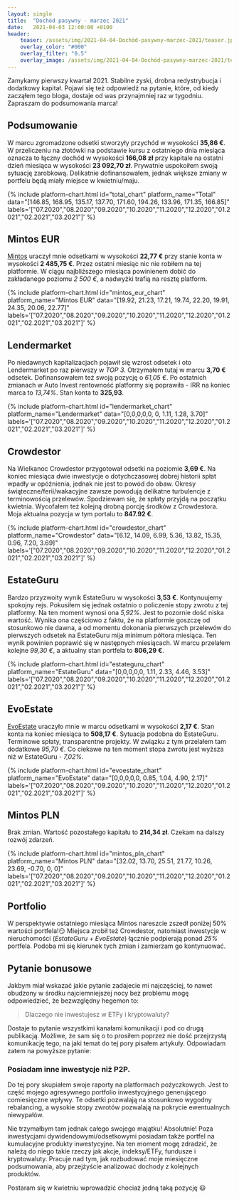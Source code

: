 ```yaml
---
layout: single
title:  "Dochód pasywny - marzec 2021"
date:   2021-04-03 12:00:00 +0100
header:
    teaser: /assets/img/2021-04-04-Dochód-pasywny-marzec-2021/teaser.jpg
    overlay_color: "#000"
    overlay_filter: "0.5"
    overlay_image: /assets/img/2021-04-04-Dochód-pasywny-marzec-2021/teaser.jpg
---
```


Zamykamy pierwszy kwartał 2021. Stabilne zyski, drobna redystrybucja i dodatkowy kapitał. Pojawi się też odpowiedź na pytanie, które, od kiedy zacząłem tego bloga, dostaje od was przynajmniej raz w tygodniu. Zapraszam do podsumowania marca!

## Podsumowanie

W marcu zgromadzone odsetki stworzyły przychód w wysokości **35,86 €**. W przeliczeniu na złotówki na podstawie kursu z ostatniego dnia miesiąca oznacza to łączny dochód w wysokości **166,08 zł** przy kapitale na ostatni dzień miesiąca w wysokości **23&nbsp;092,70 zł**. Prywatnie uspokoiłem swoją sytuację zarobkową. Delikatnie dofinansowałem, jednak większe zmiany w portfelu będą miały miejsce w kwietniu/maju.

{% include platform-chart.html id="total_chart" platform_name="Total" data="[146.85, 168.95, 135.17, 137.70, 171.60, 194.26, 133.96, 171.35, 166.85]" labels='["07.2020","08.2020","09.2020","10.2020","11.2020","12.2020","01.2021","02.2021","03.2021"]' %}

## Mintos EUR

[Mintos](https://c.trackmytarget.com?a=9h2kg7&i=t848e4&source_id=pan_pieniadz) uraczył mnie odsetkami w wysokości **22,77 €** przy stanie konta w wysokości **2&nbsp;485,75 €**. Przez ostatni miesiąc nic nie robiłem na tej platformie. W ciągu najbliższego miesiąca powinienem dobić do zakładanego poziomu *2 500 €*, a nadwyżki trafią na resztę platform.

{% include platform-chart.html id="mintos_eur_chart" platform_name="Mintos EUR" data="[19.92, 21.23, 17.21, 19.74, 22.20, 19.91, 24.35, 20.06, 22.77]" labels='["07.2020","08.2020","09.2020","10.2020","11.2020","12.2020","01.2021","02.2021","03.2021"]' %}

<script type="text/javascript"> document.write('<a href="https://c.trackmytarget.com?a=r7z647&i=t848e4&source_id=pan_pieniadz"><img src="https://i.trackmytarget.com?a=r7z647&i=t848e4&source_id=pan_pieniadz" width="728" height="90" border="0"/></a>'); </script>

## Lendermarket
 
Po niedawnych kapitalizacjach pojawił się wzrost odsetek i oto Lendermarket po raz pierwszy w *TOP 3*. Otrzymałem tutaj w marcu **3,70 €** odsetek. Dofinansowałem też swoją pozycję o *61,05 €*. Po ostatnich zmianach w Auto Invest rentowność platformy się poprawiła - IRR na koniec marca to *13,74%*. Stan konta to **325,93**.

{% include platform-chart.html id="lendermarket_chart" platform_name="Lendermarket" data="[0,0,0,0,0, 0, 1.11, 1.28, 3.70]" labels='["07.2020","08.2020","09.2020","10.2020","11.2020","12.2020","01.2021","02.2021","03.2021"]' %}

<script type="text/javascript"> document.write('<a href="https://c.trackmytarget.com/nreof9?source_id=pan_pieniadz"><img src="https://i.trackmytarget.com/nreof9?source_id=pan_pieniadz" width="728" height="90" border="0"/></a>'); </script>

## Crowdestor

Na Wielkanoc Crowdestor przygotował odsetki na poziomie **3,69 €**. Na koniec miesiąca dwie inwestycje o dotychczasowej dobrej historii spłat wpadły w opóźnienia, jednak nie jest to powód do obaw. Okresy świąteczne/ferii/wakacyjne zawsze powodują delikatne turbulencje z terminowością przelewów. Spodziewam się, że spłaty przyjdą na początku kwietnia. Wycofałem też kolejną drobną porcję środków z Crowdestora. Moja aktualna pozycja w tym portalu to **847.92 €**. 

{% include platform-chart.html id="crowdestor_chart" platform_name="Crowdestor" data="[6.12, 14.09, 6.99, 5.36, 13.82, 15.35, 0.96, 7.20, 3.69]" labels='["07.2020","08.2020","09.2020","10.2020","11.2020","12.2020","01.2021","02.2021","03.2021"]' %}

<script type="text/javascript"> document.write('<a href="https://c.trackmytarget.com/kwjv5c?source_id=pan_pieniadz"><img src="https://i.trackmytarget.com/kwjv5c?source_id=pan_pieniadz" width="728" height="90" border="0"/></a>'); </script>

## EstateGuru

Bardzo przyzwoity wynik EstateGuru w wysokości **3,53 €**. Kontynuujemy spokojny rejs. Pokusiłem się jednak ostatnio o policzenie stopy zwrotu z tej platformy. Na ten moment wynosi ona *5,92%*. Jest to pozornie dość niska wartość. Wynika ona częściowo z faktu, że na platformie goszczę od stosunkowo nie dawna, a od momentu dokonania pierwszych przelewów do pierwszych odsetek na EstateGuru mija minimum półtora miesiąca. Ten wynik powinien poprawić się w następnych miesiącach. W marcu przelałem kolejne *99,30 €*, a aktualny stan portfela to **806,29 €**.

{% include platform-chart.html id="estateguru_chart" platform_name="EstateGuru" data="[0,0,0,0,0, 1.11, 2.33, 4.46, 3.53]" labels='["07.2020","08.2020","09.2020","10.2020","11.2020","12.2020","01.2021","02.2021","03.2021"]' %}

<script type="text/javascript"> document.write('<a href="https://c.trackmytarget.com/i6s52f?source_id=pan_pieniadz"><img src="https://i.trackmytarget.com/i6s52f?source_id=pan_pieniadz" width="728" height="90" border="0"/></a>'); </script>

## EvoEstate

[EvoEstate](https://c.trackmytarget.com/n98tou?source_id=pan_pieniadz) uraczyło mnie w marcu odsetkami w wysokości **2,17 €**. Stan konta na koniec miesiąca to **508,17 €**. Sytuacja podobna do EstateGuru. Terminowe spłaty, transparentne projekty. W związku z tym przelałem tam dodatkowe *95,70 €*. Co ciekawe na ten moment stopa zwrotu jest wyższa niż w EstateGuru - *7,02%*.

{% include platform-chart.html id="evoestate_chart" platform_name="EvoEstate" data="[0,0,0,0,0, 0.85, 1.04, 4.90, 2.17]" labels='["07.2020","08.2020","09.2020","10.2020","11.2020","12.2020","01.2021","02.2021","03.2021"]' %}


## Mintos PLN

Brak zmian. Wartość pozostałego kapitału to **214,34 zł**. Czekam na dalszy rozwój zdarzeń.

{% include platform-chart.html id="mintos_pln_chart" platform_name="Mintos PLN" data="[32.02, 13.70, 25.51, 21.77, 10.26, 23.69, -0.70, 0, 0]" labels='["07.2020","08.2020","09.2020","10.2020","11.2020","12.2020","01.2021","02.2021","03.2021"]' %}

## Portfolio

W perspektywie ostatniego miesiąca Mintos nareszcie zszedł poniżej 50% wartości portfela!😏 Miejsca zrobił też Crowdestor, natomiast inwestycje w nieruchomości (*EstateGuru + EvoEstate*) łącznie podpierają ponad *25%* portfela. Podoba mi się kierunek tych zmian i zamierzam go kontynuować.

<canvas id="portfolioChart" width="400" height="250"></canvas>
<script>
var ctx = document.getElementById('portfolioChart').getContext('2d');

var data = [{
            data: [11428.94, 3897.33, 214.34, 2335.72, 3712.17, 1503.44],
            backgroundColor: [
                'rgba(255, 99, 132, 1)',
                'rgba(54, 162, 235, 1)',
                'rgba(255, 206, 86, 1)',
                'rgba(75, 192, 192, 1)',
                'rgba(153, 102, 255, 1)',
                'rgba(255, 159, 64, 1)',
                'rgba(255, 255, 64, 1)'
            ]
        }]

var options = {
    tooltips: {
        enabled: false
    },
    plugins: {
        datalabels: {
            formatter: (value, ctx) => {
                let sum = 0;
                let dataArr = ctx.chart.data.datasets[0].data;
                dataArr.map(data => {
                    sum += data;
                });
                let percentage = (value*100 / sum).toFixed(1)+"%";
                return percentage;
            },
            color: '#fff',
        }
    }
};

var myDoughnutChart = new Chart(ctx, {
    type: 'doughnut',
    data: {
        datasets: data,
        labels: [
        'Mintos EUR',
        'Crowdestor',
        'Mintos PLN',
        'EvoEstate',
        'EstateGuru',
        'Lendermarket'
        ]
    },
    options: options
});
</script>

## Pytanie bonusowe

Jakbym miał wskazać jakie pytanie zadajecie mi najczęściej, to nawet obudzony w środku najciemniejszej nocy bez problemu mogę odpowiedzieć, że bezwzględny hegemon to:

> Dlaczego nie inwestujesz w ETFy i kryptowaluty?

Dostaje to pytanie wszystkimi kanałami komunikacji i pod co drugą publikacją. Możliwe, że sam się o to prosiłem poprzez nie dość przejrzystą komunikację tego, na jaki temat do tej pory pisałem artykuły. Odpowiadam zatem na powyższe pytanie:

### Posiadam inne inwestycje niż P2P.

Do tej pory skupiałem swoje raporty na platformach pożyczkowych. Jest to część mojego agresywnego portfolio inwestycyjnego generującego comiesięczne wpływy. Te odsetki pozwalają na stosunkowo wygodny rebalancing, a wysokie stopy zwrotów pozwalają na pokrycie ewentualnych niewypałów.

Nie trzymałbym tam jednak całego swojego majątku! Absolutnie! Poza inwestycjami dywidendowymi/odsetkowymi posiadam także portfel na kumulacyjne produkty inwestycyjne. Na ten moment mogę zdradzić, że należą do niego takie rzeczy jak akcje, indeksy/ETFy, fundusze i kryptowaluty. Pracuje nad tym, jak rozbudować moje miesięczne podsumowania, aby przejżyście analizować dochody z kolejnych produktów. 

Postaram się w kwietniu wprowadzić chociaż jedną taką pozycję 😃
